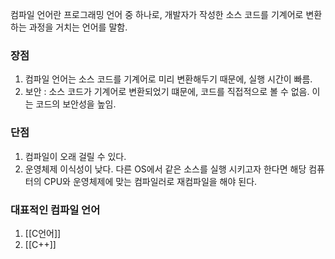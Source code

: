 컴파일 언어란 프로그래밍 언어 중 하나로, 개발자가 작성한 소스 코드를 기계어로 변환하는 과정을 거치는 언어를 말함.
### 장점
1. 컴파일 언어는 소스 코드를 기계어로 미리 변환해두기 때문에, 실행 시간이 빠름.
2. 보안 : 소스 코드가 기계어로 변환되었기 떄문에, 코드를 직접적으로 볼 수 없음. 이는 코드의 보안성을 높임.

### 단점
1. 컴파일이 오래 걸릴 수 있다. 
2. 운영체제 이식성이 낮다. 다른 OS에서 같은 소스를 실행 시키고자 한다면 해당 컴퓨터의 CPU와 운영체제에 맞는 컴파일러로 재컴파일을 해야 된다.

### 대표적인 컴파일 언어
1. [[C언어]]
2. [[C++]]